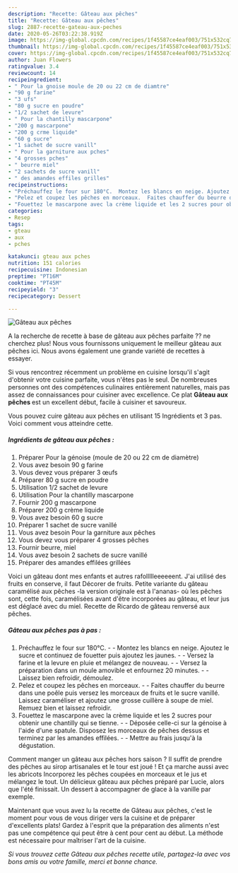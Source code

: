 ```yaml
---
description: "Recette: Gâteau aux pêches"
title: "Recette: Gâteau aux pêches"
slug: 2887-recette-gateau-aux-peches
date: 2020-05-26T03:22:38.919Z
image: https://img-global.cpcdn.com/recipes/1f45587ce4eaf003/751x532cq70/gateau-aux-peches-photo-principale-de-la-recette.jpg
thumbnail: https://img-global.cpcdn.com/recipes/1f45587ce4eaf003/751x532cq70/gateau-aux-peches-photo-principale-de-la-recette.jpg
cover: https://img-global.cpcdn.com/recipes/1f45587ce4eaf003/751x532cq70/gateau-aux-peches-photo-principale-de-la-recette.jpg
author: Juan Flowers
ratingvalue: 3.4
reviewcount: 14
recipeingredient:
- " Pour la gnoise moule de 20 ou 22 cm de diamtre"
- "90 g farine"
- "3 ufs"
- "80 g sucre en poudre"
- "1/2 sachet de levure"
- " Pour la chantilly mascarpone"
- "200 g mascarpone"
- "200 g crme liquide"
- "60 g sucre"
- "1 sachet de sucre vanill"
- " Pour la garniture aux pches"
- "4 grosses pches"
- " beurre miel"
- "2 sachets de sucre vanill"
- " des amandes effiles grilles"
recipeinstructions:
- "Préchauffez le four sur 180°C.  Montez les blancs en neige. Ajoutez le sucre et continuez de fouetter puis ajoutez les jaunes.  Versez la farine et la levure en pluie et mélangez de nouveau.  Versez la préparation dans un moule amovible et enfournez 20 minutes.  Laissez bien refroidir, démoulez."
- "Pelez et coupez les pêches en morceaux.  Faites chauffer du beurre dans une poêle puis versez les morceaux de fruits et le sucre vanillé. Laissez caraméliser et ajoutez une grosse cuillère à soupe de miel. Remuez bien et laissez refroidir."
- "Fouettez le mascarpone avec la crème liquide et les 2 sucres pour obtenir une chantilly qui se tienne.  Déposée celle-ci sur la génoise à l&#39;aide d&#39;une spatule. Disposez les morceaux de pêches dessus et terminez par les amandes effilées.  Mettre au frais jusqu&#39;à la dégustation."
categories:
- Resep
tags:
- gteau
- aux
- pches

katakunci: gteau aux pches 
nutrition: 151 calories
recipecuisine: Indonesian
preptime: "PT16M"
cooktime: "PT45M"
recipeyield: "3"
recipecategory: Dessert

---
```



![Gâteau aux pêches](https://img-global.cpcdn.com/recipes/1f45587ce4eaf003/751x532cq70/gateau-aux-peches-photo-principale-de-la-recette.jpg)

A la recherche de recette à base de gâteau aux pêches parfaite ?? ne cherchez plus! Nous vous fournissons uniquement le meilleur gâteau aux pêches ici. Nous avons également une grande variété de recettes à essayer.

Si vous rencontrez récemment un problème en cuisine lorsqu'il s'agit d'obtenir votre cuisine parfaite, vous n'êtes pas le seul. De nombreuses personnes ont des compétences culinaires entièrement naturelles, mais pas assez de connaissances pour cuisiner avec excellence. Ce plat <strong> Gâteau aux pêches </strong> est un excellent début, facile à cuisiner et savoureux.

<!--inarticleads1-->

Vous pouvez cuire gâteau aux pêches en utilisant 15 Ingrédients et 3 pas. Voici comment vous atteindre cette.

##### Ingrédients de gâteau aux pêches :

1. Préparer  Pour la génoise (moule de 20 ou 22 cm de diamètre)
1. Vous avez besoin 90 g farine
1. Vous devez vous préparer 3 œufs
1. Préparer 80 g sucre en poudre
1. Utilisation 1/2 sachet de levure
1. Utilisation  Pour la chantilly mascarpone
1. Fournir 200 g mascarpone
1. Préparer 200 g crème liquide
1. Vous avez besoin 60 g sucre
1. Préparer 1 sachet de sucre vanillé
1. Vous avez besoin  Pour la garniture aux pêches
1. Vous devez vous préparer 4 grosses pêches
1. Fournir  beurre, miel
1. Vous avez besoin 2 sachets de sucre vanillé
1. Préparer  des amandes effilées grillées


Voici un gâteau dont mes enfants et autres rafollllleeeeeent. J&#39;ai utilisé des fruits en conserve, il faut Décorer de fruits. Petite variante du gâteau caramélisé aux pêches -la version originale est à l&#39;ananas- où les pêches sont, cette fois, caramélisées avant d&#39;être incorporées au gâteau, et leur jus est déglacé avec du miel. Recette de Ricardo de gâteau renversé aux pêches. 

<!--inarticleads2-->

##### Gâteau aux pêches pas à pas :

1. Préchauffez le four sur 180°C. -  - Montez les blancs en neige. Ajoutez le sucre et continuez de fouetter puis ajoutez les jaunes. -  - Versez la farine et la levure en pluie et mélangez de nouveau. -  - Versez la préparation dans un moule amovible et enfournez 20 minutes. -  - Laissez bien refroidir, démoulez.
1. Pelez et coupez les pêches en morceaux. -  - Faites chauffer du beurre dans une poêle puis versez les morceaux de fruits et le sucre vanillé. Laissez caraméliser et ajoutez une grosse cuillère à soupe de miel. Remuez bien et laissez refroidir.
1. Fouettez le mascarpone avec la crème liquide et les 2 sucres pour obtenir une chantilly qui se tienne. -  - Déposée celle-ci sur la génoise à l&#39;aide d&#39;une spatule. Disposez les morceaux de pêches dessus et terminez par les amandes effilées. -  - Mettre au frais jusqu&#39;à la dégustation.


Comment manger un gâteau aux pêches hors saison ? Il suffit de prendre des pêches au sirop artisanales et le tour est joué ! Et ça marche aussi avec les abricots Incorporez les pêches coupées en morceaux et le jus et mélangez le tout. Un délicieux gâteau aux pêches préparé par Lucie, alors que l&#39;été finissait. Un dessert à accompagner de glace à la vanille par exemple. 

<!--inarticleads1-->

<p>
Maintenant que vous avez lu la recette de Gâteau aux pêches, c'est le moment pour vous de vous diriger vers la cuisine et de préparer d'excellents plats! Gardez à l'esprit que la préparation des aliments n'est pas une compétence qui peut être à cent pour cent au début. La méthode est nécessaire pour maîtriser l'art de la cuisine.
</p>

<p>
<i>Si vous trouvez cette Gâteau aux pêches recette utile, partagez-la avec vos bons amis ou votre famille, merci et bonne chance.</i>
</p>
